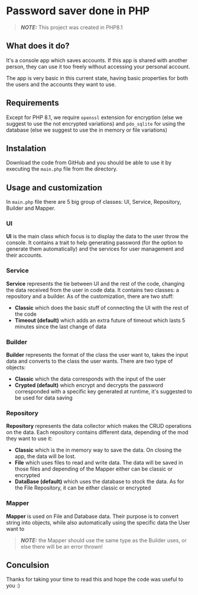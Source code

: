 # Password saver done in PHP

> **_NOTE:_** This project was created in PHP8.1

## What does it do?

It's a console app which saves accounts. If this app is shared with another person, they can use it too freely without accessing your personal account.

The app is very basic in this current state, having basic properties for both the users and the accounts they want to use.

## Requirements

Except for PHP 8.1, we require `openssl` extension for encryption (else we suggest to use the not encrypted variations) and `pdo_sqlite` for using the database (else we suggest to use the in memory or file variations)

## Instalation

Download the code from GitHub and you should be able to use it by executing the `main.php` file from the directory.

## Usage and customization

In `main.php` file there are 5 big group of classes: UI, Service, Repository, Builder and Mapper.

### UI
**UI** is the main class which focus is to display the data to the user throw the console. It contains a trait to help generating password (for the option to generate them automatically) and the services for user management and their accounts.

### Service
**Service** represents the tie between UI and the rest of the code, changing the data received from the user in code data. It contains two classes: a repository and a builder. As of the customization, there are two stuff:
- **Classic** which does the basic stuff of connecting the UI with the rest of the code
- **Timeout (default)** which adds an extra future of timeout which lasts 5 minutes since the last change of data

### Builder
**Builder** represents the format of the class the user want to, takes the input data and converts to the class the user wants. There are two type of objects:
- **Classic** which the data corresponds with the input of the user
- **Crypted (default)** which encrypt and decrypts the password corresponded with a specific key generated at runtime, it's suggested to be used for data saving

### Repository
**Repository** represents the data collector which makes the CRUD operations on the data. Each repository contains different data, depending of the mod they want to use it:
- **Classic** which is the in memory way to save the data. On closing the app, the data will be lost.
- **File** which uses files to read and write data. The data will be saved in those files and depending of the Mapper either can be classic or encrypted
- **DataBase (default)** which uses the database to stock the data. As for the File Repository, it can be either classic or encrypted

### Mapper
**Mapper** is used on File and Database data. Their purpose is to convert string into objects, while also automatically using the specific data the User want to
> **_NOTE:_** the Mapper should use the same type as the Builder uses, or else there will be an error thrown!

## Conculsion

Thanks for taking your time to read this and hope the code was useful to you :)

